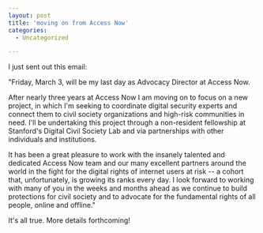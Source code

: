 ```yaml
---
layout: post
title: 'moving on from Access Now'
categories:
  - Uncategorized

---
```


I just sent out this email:

"Friday, March 3, will be my last day as Advocacy Director at Access Now.

After nearly three years at Access Now I am moving on to focus on a new project, in which I'm seeking to coordinate digital security experts and connect them to civil society organizations and high-risk communities in need. I'll be undertaking this project through a non-resident fellowship at Stanford's Digital Civil Society Lab and via partnerships with other individuals and institutions.

It has been a great pleasure to work with the insanely talented and dedicated Access Now team and our many excellent partners around the world in the fight for the digital rights of internet users at risk -- a cohort that, unfortunately, is growing its ranks every day. I look forward to working with many of you in the weeks and months ahead as we continue to build protections for civil society and to advocate for the fundamental rights of all people, online and offline."

It's all true. More details forthcoming!
